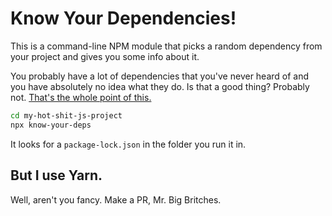 # Know Your Dependencies!

This is a command-line NPM module that picks a random dependency from your
project and gives you some info about it.

You probably have a lot of dependencies that you've never heard of and you have
absolutely no idea what they do. Is that a good thing? Probably not.
[That's the whole point of this.][blog-post]

```sh
cd my-hot-shit-js-project
npx know-your-deps
```

It looks for a `package-lock.json` in the folder you run it in.

## But I use Yarn.

Well, aren't you fancy. Make a PR, Mr. Big Britches.

[blog-post]: https://chris.zarate.org/know-your-dependencies
